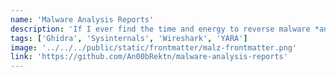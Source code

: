 ```yaml
---
name: 'Malware Analysis Reports'
description: 'If I ever find the time and energy to reverse malware *and then* write a report about it, this is where it goes. Contains two reports, one on Wannacry, the other on a trojanized .NET app.'
tags: ['Ghidra', 'Sysinternals', 'Wireshark', 'YARA']
image: '../../../public/static/frontmatter/malz-frontmatter.png'
link: 'https://github.com/An00bRektn/malware-analysis-reports'
---
```

